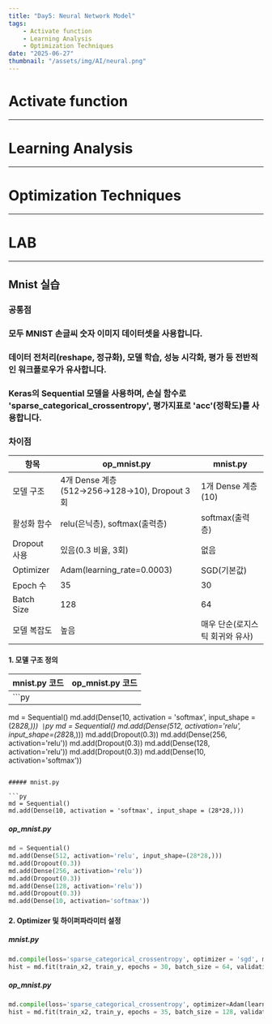 ```yaml
---
title: "Day5: Neural Network Model"
tags:
    - Activate function
    - Learning Analysis
    - Optimization Techniques
date: "2025-06-27"
thumbnail: "/assets/img/AI/neural.png"
---
```


# Activate function

---

# Learning Analysis

---

# Optimization Techniques

---

# LAB

---
## Mnist 실습

### 공통점
### 모두 MNIST 손글씨 숫자 이미지 데이터셋을 사용합니다.
### 데이터 전처리(reshape, 정규화), 모델 학습, 성능 시각화, 평가 등 전반적인 워크플로우가 유사합니다.
### Keras의 Sequential 모델을 사용하며, 손실 함수로 'sparse_categorical_crossentropy', 평가지표로 'acc'(정확도)를 사용합니다.

### 차이점

| 항목         | op_mnist.py                                   | mnist.py                           |
|--------------|-----------------------------------------------|------------------------------------|
| 모델 구조    | 4개 Dense 계층(512→256→128→10), Dropout 3회   | 1개 Dense 계층(10)                 |
| 활성화 함수  | relu(은닉층), softmax(출력층)                 | softmax(출력층)                    |
| Dropout 사용 | 있음(0.3 비율, 3회)                           | 없음                               |
| Optimizer    | Adam(learning_rate=0.0003)                    | SGD(기본값)                        |
| Epoch 수     | 35                                            | 30                                 |
| Batch Size   | 128                                           | 64                                 |
| 모델 복잡도  | 높음                                          | 매우 단순(로지스틱 회귀와 유사)    |

#### 1. 모델 구조 정의

| mnist.py 코드 | op_mnist.py 코드 |
|---------------|------------------|
| ```py
md = Sequential()
md.add(Dense(10, activation = 'softmax', input_shape = (28*28,)))``` 
| ```py
md = Sequential()
md.add(Dense(512, activation='relu', input_shape=(28*28,)))
md.add(Dropout(0.3))
md.add(Dense(256, activation='relu'))
md.add(Dropout(0.3))
md.add(Dense(128, activation='relu'))
md.add(Dropout(0.3))
md.add(Dense(10, activation='softmax'))
``` |

##### mnist.py 

```py
md = Sequential()
md.add(Dense(10, activation = 'softmax', input_shape = (28*28,)))
```

##### op_mnist.py

```py
md = Sequential()
md.add(Dense(512, activation='relu', input_shape=(28*28,)))
md.add(Dropout(0.3))
md.add(Dense(256, activation='relu'))
md.add(Dropout(0.3))
md.add(Dense(128, activation='relu'))
md.add(Dropout(0.3))
md.add(Dense(10, activation='softmax'))
```

#### 2. Optimizer 및 하이퍼파라미터 설정
##### mnist.py 

```py
md.compile(loss='sparse_categorical_crossentropy', optimizer = 'sgd', metrics=['acc'])
hist = md.fit(train_x2, train_y, epochs = 30, batch_size = 64, validation_split = 0.2)
```

##### op_mnist.py

```py
md.compile(loss='sparse_categorical_crossentropy', optimizer=Adam(learning_rate=0.0003), metrics=['acc'])
hist = md.fit(train_x2, train_y, epochs = 35, batch_size = 128, validation_split = 0.2)
```
